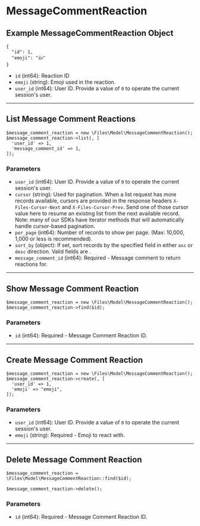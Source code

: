 # MessageCommentReaction

## Example MessageCommentReaction Object

```
{
  "id": 1,
  "emoji": "👍"
}
```

* `id` (int64): Reaction ID
* `emoji` (string): Emoji used in the reaction.
* `user_id` (int64): User ID.  Provide a value of `0` to operate the current session's user.

---

## List Message Comment Reactions

```
$message_comment_reaction = new \Files\Model\MessageCommentReaction();
$message_comment_reaction->list(, [
  'user_id' => 1,
  'message_comment_id' => 1,
]);
```


### Parameters

* `user_id` (int64): User ID.  Provide a value of `0` to operate the current session's user.
* `cursor` (string): Used for pagination.  When a list request has more records available, cursors are provided in the response headers `X-Files-Cursor-Next` and `X-Files-Cursor-Prev`.  Send one of those cursor value here to resume an existing list from the next available record.  Note: many of our SDKs have iterator methods that will automatically handle cursor-based pagination.
* `per_page` (int64): Number of records to show per page.  (Max: 10,000, 1,000 or less is recommended).
* `sort_by` (object): If set, sort records by the specified field in either `asc` or `desc` direction. Valid fields are .
* `message_comment_id` (int64): Required - Message comment to return reactions for.

---

## Show Message Comment Reaction

```
$message_comment_reaction = new \Files\Model\MessageCommentReaction();
$message_comment_reaction->find($id);
```


### Parameters

* `id` (int64): Required - Message Comment Reaction ID.

---

## Create Message Comment Reaction

```
$message_comment_reaction = new \Files\Model\MessageCommentReaction();
$message_comment_reaction->create(, [
  'user_id' => 1,
  'emoji' => "emoji",
]);
```


### Parameters

* `user_id` (int64): User ID.  Provide a value of `0` to operate the current session's user.
* `emoji` (string): Required - Emoji to react with.

---

## Delete Message Comment Reaction

```
$message_comment_reaction = \Files\Model\MessageCommentReaction::find($id);

$message_comment_reaction->delete();
```

### Parameters

* `id` (int64): Required - Message Comment Reaction ID.


